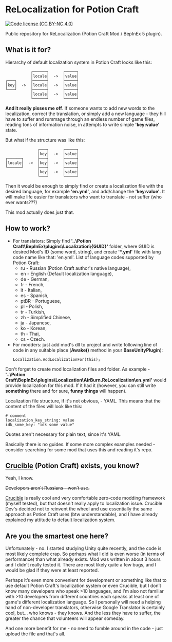 # ReLocalization for Potion Craft

[![Code license (CC BY-NC 4.0)](https://img.shields.io/badge/License-CC%20BY--NC%204.0-blue.svg?style=flat-square)](https://creativecommons.org/licenses/by-nc/4.0)

Public repository for ReLocalization (Potion Craft Mod / BepInEx 5 plugin).

## What is it for?

Hierarchy of default localization system in Potion Craft looks like this:
```
           ┌──────┐      ┌─────┐
           │locale│  ->  │value│
┌───┐      ├──────┤      ├─────┤ 
│key│  ->  │locale│  ->  │value│
└───┘      ├──────┤      ├─────┤ 
           │locale│  ->  │value│
           └──────┘      └─────┘
```
__And it really pisses me off__. If someone wants to add new words to the localization, correct the translation, or simply add a new language - they hill have to suffer and rummage through an endless number of game files, reading tons of information noise, in attempts to write simple __'key:value'__ state.

But what if the structure was like this:
```
              ┌───┐      ┌─────┐
              │key│  ->  │value│
┌──────┐      ├───┤      ├─────┤ 
│locale│  ->  │key│  ->  │value│
└──────┘      ├───┤      ├─────┤ 
              │key│  ->  │value│
              └───┘      └─────┘
```
Then it would be enough to simply find or create a localization file with the desired language, for example __'en.yml'__, and add/change the __'key:value'__.
It will make life easier for translators who want to translate - not suffer (who ever wants???)

This mod actually does just that.

## How to work?

* For translators: Simply find __'..\\Potion Craft\\BepInEx\\plugins\\Localization\\{GUID}'__ folder, where GUID is desired Mod's ID (some word, string), and create __'*.yml'__ file with lang code name like that: 'en.yml'. List of language codes supported by Potion Craft: 
    * ru - Russian (Potion Craft author's native language),
    * en - English (Default localization language),
    * de - German,
    * fr - French,
    * it - Italian,
    * es - Spanish,
    * ptBR - Portuguese,
    * pl - Polish,
    * tr - Turkish,
    * zh - Simplified Chinese,
    * ja - Japanese,
    * ko - Korean,
    * th - Thai,
    * cs - Czech.
* For modders: just add mod's dll to project and write following line of code in any suitable place (__Awake()__ method in your __BaseUnityPlugin__):
    ```
    Localization.AddLocalizationFor(this);
    ```
Don't forget to create mod localization files and folder.
As example - __'..\\Potion Craft\\BepInEx\\plugins\\Localization\\AirBurn.ReLocalization\\en.yml'__ would provide localization for this mod. If it had it (however, you can still write __something__ there and for sure, __funny things__ will happen).

Localization file structure, if it's not obvious, - YAML.
This means that the content of the files will look like this:
```
# comment
localization_key_string: value
idk_some_key: "idk some value"
```
Quotes aren't necessary for plain text, since it's YAML.

Basically there is no guides. If some more complex examples needed - consider searching for some mod that uses this and reading it's repo.

## [Crucible](https://github.com/RoboPhred/potioncraft-crucible) (Potion Craft) exists, you know?

Yeah, I know.

~~Developers aren't Russians - won’t use.~~

[Crucible](https://github.com/RoboPhred/potioncraft-crucible) is really cool and very comfortable zero-code modding framework (myself tested), but that doesn't really apply to localization issue.
Crucible Dev's decided not to reinvent the wheel and use essentially the same approach as Potion Craft uses (btw understandable), and I have already explained my attitude to default localization system.

## Are you the smartest one here?

Unfortunately - no. I started studying Unity quite recently, and the code is most likely complete crap. So perhaps what I did is even worse (in terms of performance) than what already exists. Mod was written in about 3 hours and I didn’t really tested it. There are most likely quite a few bugs, and I would be glad if they were at least reported.

Perhaps it’s even more convenient for development or something like that to use default Potion Craft's localization system or even Crucible, but I don’t know many developers who speak >10 languages, and I’m also not familiar with >10 developers from different countries each speaks at least one of game's different localization language. So I personally will need a helping hand of non-developer translators, otherwise Google Translator is certainly cool, but... who knows - they knows. And the less they have to suffer, the greater the chance that volunteers will appear someday.

And one more benefit for me - no need to fumble around in the code - just upload the file and that's all.